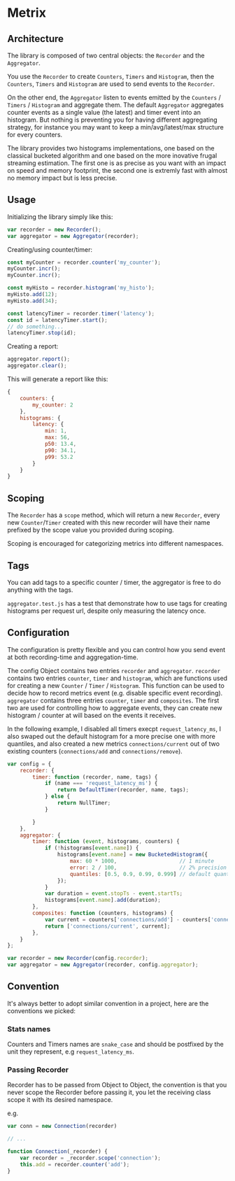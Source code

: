 # Metrix

## Architecture

The library is composed of two central objects: the `Recorder` and the `Aggregator`.

You use the `Recorder` to create `Counters`, `Timers` and `Histogram`, then
the `Counters`, `Timers` and `Histogram`  are used to send events to the
`Recorder`.

On the other end, the `Aggregator` listen to events emitted by the
`Counters` / `Timers` / `Histogram` and aggregate them.
The default `Aggregator` aggregates counter events as a single value
(the latest) and timer event into an histogram.
But nothing is preventing you for having different aggregating strategy, for
instance you may want to keep a min/avg/latest/max structure for every counters.

The library provides two histograms implementations, one based on the classical
bucketed algorithm and one based on the more inovative frugal streaming
estimation. The first one is as precise as you want with an impact on speed and
memory footprint, the second one is extremly fast with almost no memory impact
but is less precise.

## Usage

Initializing the library simply like this:

```javascript
var recorder = new Recorder();
var aggregator = new Aggregator(recorder);
```

Creating/using counter/timer:

```javascript
const myCounter = recorder.counter('my_counter');
myCounter.incr();
myCounter.incr();

const myHisto = recorder.histogram('my_histo');
myHisto.add(12);
myHisto.add(34);

const latencyTimer = recorder.timer('latency');
const id = latencyTimer.start();
// do something...
latencyTimer.stop(id);
```

Creating a report:

```javascript
aggregator.report();
aggregator.clear();
```

This will generate a report like this:

```javascript
{
    counters: {
        my_counter: 2
    },
    histograms: {
        latency: {
            min: 1,
            max: 56,
            p50: 13.4,
            p90: 34.1,
            p99: 53.2
        }
    }
}
```

## Scoping

The `Recorder` has a `scope` method, which will return a new `Recorder`, every
new `Counter`/`Timer` created with this new recorder will have their name
prefixed by the scope value you provided during scoping.

Scoping is encouraged for categorizing metrics into different namespaces.

## Tags

You can add tags to a specific counter / timer, the aggregator is free to do
anything with the tags.

`aggregator.test.js` has a test that demonstrate how to use tags for creating
histograms per request url, despite only measuring the latency once.

## Configuration

The configuration is pretty flexible and you can control how you send event at
both recording-time and aggregation-time.

The config Object contains two entries `recorder` and `aggregator`.
`recorder` contains two entries `counter`, `timer` and `histogram`, which are
functions used for creating a new `Counter` / `Timer` / `Histogram`.
This function can be used to decide how to record metrics event
(e.g. disable specific event recording).
`aggregator` contains three entries `counter`, `timer` and `composites`. The
first two are used for controlling how to aggregate events, they can create new
histogram / counter at will based on the events it receives.

In the following example, I disabled all timers execpt `request_latency_ms`, I
also swaped out the default histogram for a more precise one with more quantiles,
and also created a new metrics `connections/current` out of two existing
counters (`connections/add` and `connections/remove`).

```javascript
var config = {
    recorder: {
        timer: function (recorder, name, tags) {
            if (name === 'request_latency_ms') {
                return DefaultTimer(recorder, name, tags);
            } else {
                return NullTimer;
            }

        }
    },
    aggregator: {
        timer: function (event, histograms, counters) {
            if (!histograms[event.name]) {
                histograms[event.name] = new BucketedHistogram({
                    max: 60 * 1000,                    // 1 minute
                    error: 2 / 100,                    // 2% precision
                    quantiles: [0.5, 0.9, 0.99, 0.999] // default quantiles
                });
            }
            var duration = event.stopTs - event.startTs;
            histograms[event.name].add(duration);
        },
        composites: function (counters, histograms) {
            var current = counters['connections/add'] - counters['connections/remove'];
            return ['connections/current', current];
        },
    }
};

var recorder = new Recorder(config.recorder);
var aggregator = new Aggregator(recorder, config.aggregator);
```

## Convention

It's always better to adopt similar convention in a project, here are the
conventions we picked:

### Stats names
Counters and Timers names are `snake_case` and should be postfixed by the unit
they represent, e.g `request_latency_ms`.

### Passing Recorder
Recorder has to be passed from Object to Object, the convention is that you
never scope the Recorder before passing it, you let the receiving class scope it
with its desired namespace.

e.g.

```javascript
var conn = new Connection(recorder)

// ...

function Connection(_recorder) {
    var recorder = _recorder.scope('connection');
    this.add = recorder.counter('add');
}
```
